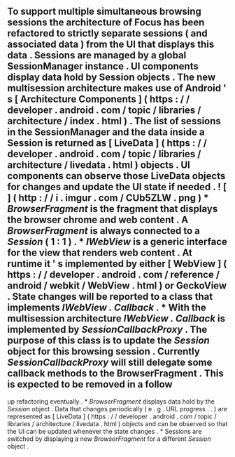 To
support
multiple
simultaneous
browsing
sessions
the
architecture
of
Focus
has
been
refactored
to
strictly
separate
sessions
(
and
associated
data
)
from
the
UI
that
displays
this
data
.
Sessions
are
managed
by
a
global
SessionManager
instance
.
UI
components
display
data
hold
by
Session
objects
.
The
new
multisession
architecture
makes
use
of
Android
'
s
[
Architecture
Components
]
(
https
:
/
/
developer
.
android
.
com
/
topic
/
libraries
/
architecture
/
index
.
html
)
.
The
list
of
sessions
in
the
SessionManager
and
the
data
inside
a
Session
is
returned
as
[
LiveData
]
(
https
:
/
/
developer
.
android
.
com
/
topic
/
libraries
/
architecture
/
livedata
.
html
)
objects
.
UI
components
can
observe
those
LiveData
objects
for
changes
and
update
the
UI
state
if
needed
.
!
[
]
(
http
:
/
/
i
.
imgur
.
com
/
CUb5ZLW
.
png
)
*
_BrowserFragment_
is
the
fragment
that
displays
the
browser
chrome
and
web
content
.
A
_BrowserFragment_
is
always
connected
to
a
_Session_
(
1
:
1
)
.
*
_IWebView_
is
a
generic
interface
for
the
view
that
renders
web
content
.
At
runtime
it
'
s
implemented
by
either
[
WebView
]
(
https
:
/
/
developer
.
android
.
com
/
reference
/
android
/
webkit
/
WebView
.
html
)
or
GeckoView
.
State
changes
will
be
reported
to
a
class
that
implements
_IWebView
.
Callback_
.
*
With
the
multisession
architecture
_IWebView
.
Callback_
is
implemented
by
_SessionCallbackProxy_
.
The
purpose
of
this
class
is
to
update
the
_Session_
object
for
this
browsing
session
.
Currently
_SessionCallbackProxy_
will
still
delegate
some
callback
methods
to
the
BrowserFragment
.
This
is
expected
to
be
removed
in
a
follow
-
up
refactoring
eventually
.
*
_BrowserFragment_
displays
data
hold
by
the
_Session_
object
.
Data
that
changes
periodically
(
e
.
g
.
URL
progress
.
.
)
are
represented
as
[
LiveData
]
(
https
:
/
/
developer
.
android
.
com
/
topic
/
libraries
/
architecture
/
livedata
.
html
)
objects
and
can
be
observed
so
that
the
UI
can
be
updated
whenever
the
state
changes
.
*
Sessions
are
switched
by
displaying
a
new
_BrowserFragment_
for
a
different
_Session_
object
.
